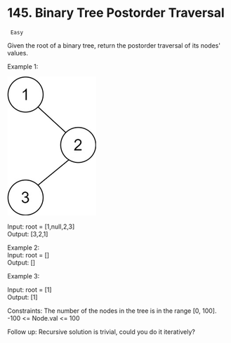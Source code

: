 # 145. Binary Tree Postorder Traversal

     Easy

Given the root of a binary tree, return the postorder traversal of its nodes' values.

Example 1:

![pre1.jpg](materials%2Fpictures%2Fpre1.jpg)

Input: root = [1,null,2,3]  
Output: [3,2,1]  

Example 2:  
Input: root = []  
Output: []  

Example 3:

Input: root = [1]  
Output: [1]

Constraints:
The number of the nodes in the tree is in the range [0, 100].  
-100 <= Node.val <= 100

Follow up: Recursive solution is trivial, could you do it iteratively?